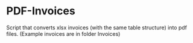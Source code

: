 # PDF-Invoices
Script that converts xlsx invoices (with the same table structure) into pdf files. (Example invoices are in folder Invoices)
